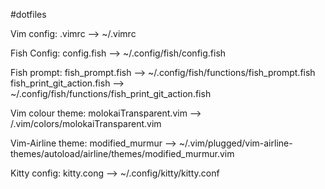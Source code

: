 #dotfiles

Vim config:
.vimrc --> ~/.vimrc

Fish Config:
config.fish --> ~/.config/fish/config.fish

Fish prompt:
fish_prompt.fish --> ~/.config/fish/functions/fish_prompt.fish
fish_print_git_action.fish --> ~/.config/fish/functions/fish_print_git_action.fish

Vim colour theme:
molokaiTransparent.vim --> /.vim/colors/molokaiTransparent.vim

Vim-Airline theme:
modified_murmur --> ~/.vim/plugged/vim-airline-themes/autoload/airline/themes/modified_murmur.vim

Kitty config:
kitty.cong --> ~/.config/kitty/kitty.conf
